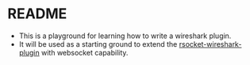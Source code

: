 # README

- This is a playground for learning how to write a wireshark plugin.
- It will be used as a starting ground to extend the [rsocket-wireshark-plugin](https://www.google.com/url?sa=t&rct=j&q=&esrc=s&source=web&cd=1&cad=rja&uact=8&ved=2ahUKEwiOzdKa487mAhWWEMAKHZvUAxAQFjAAegQIAxAB&url=https%3A%2F%2Fgithub.com%2Frsocket%2Frsocket-wireshark&usg=AOvVaw2t2XcL_v6RZBG2G5FGQLt5) with websocket capability.
